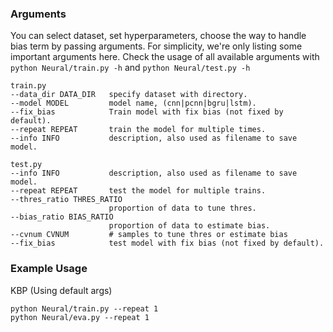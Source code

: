 ### Arguments

You can select dataset, set hyperparameters, choose the way to handle bias term by passing arguments. For simplicity, we're only listing some important arguments here. Check the usage of all available arguments with `python Neural/train.py -h` and `python Neural/test.py -h`

``` 
train.py
--data_dir DATA_DIR   specify dataset with directory.
--model MODEL         model name, (cnn|pcnn|bgru|lstm).
--fix_bias            Train model with fix bias (not fixed by default).
--repeat REPEAT       train the model for multiple times.
--info INFO           description, also used as filename to save model.
```
```
test.py
--info INFO           description, also used as filename to save model.
--repeat REPEAT       test the model for multiple trains.
--thres_ratio THRES_RATIO
                      proportion of data to tune thres.
--bias_ratio BIAS_RATIO
                      proportion of data to estimate bias.
--cvnum CVNUM         # samples to tune thres or estimate bias
--fix_bias            test model with fix bias (not fixed by default).
```

### Example Usage

KBP (Using default args)
```
python Neural/train.py --repeat 1
python Neural/eva.py --repeat 1
```

